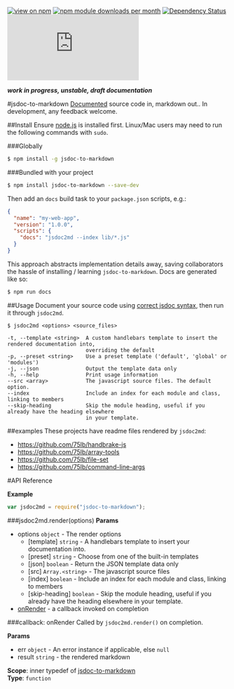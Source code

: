 [![view on npm](http://img.shields.io/npm/v/jsdoc-to-markdown.svg)](https://www.npmjs.org/package/jsdoc-to-markdown)
[![npm module downloads per month](http://img.shields.io/npm/dm/jsdoc-to-markdown.svg)](https://www.npmjs.org/package/jsdoc-to-markdown)
[![Dependency Status](https://david-dm.org/75lb/jsdoc-to-markdown.svg)](https://david-dm.org/75lb/jsdoc-to-markdown)
![Analytics](https://ga-beacon.appspot.com/UA-27725889-32/jsdoc-to-markdown/README.md?pixel)

***work in progress, unstable, draft documentation***

#jsdoc-to-markdown
[Documented](http://usejsdoc.org) source code in, markdown out.. In development, any feedback welcome.

##Install
Ensure [node.js](http://nodejs.org) is installed first. Linux/Mac users may need to run the following commands with `sudo`.

###Globally
```sh
$ npm install -g jsdoc-to-markdown
```

###Bundled with your project
```sh
$ npm install jsdoc-to-markdown --save-dev
```

Then add an `docs` build task to your `package.json` scripts, e.g.:
```json
{
  "name": "my-web-app",
  "version": "1.0.0",
  "scripts": {
    "docs": "jsdoc2md --index lib/*.js"
  }
}
```
This approach abstracts implementation details away, saving collaborators the hassle of installing / learning `jsdoc-to-markdown`. Docs are generated like so:

```sh
$ npm run docs
```

##Usage
Document your source code using [correct jsdoc syntax](http://usejsdoc.org), then run it through `jsdoc2md`. 
```
$ jsdoc2md <options> <source_files>

-t, --template <string>  A custom handlebars template to insert the rendered documentation into,
                         overriding the default
-p, --preset <string>    Use a preset template ('default', 'global' or 'modules')
-j, --json               Output the template data only
-h, --help               Print usage information
--src <array>            The javascript source files. The default option.
--index                  Include an index for each module and class, linking to members
--skip-heading           Skip the module heading, useful if you already have the heading elsewhere
                         in your template.
```

##examples
These projects have readme files rendered by `jsdoc2md`:
* https://github.com/75lb/handbrake-js
* https://github.com/75lb/array-tools
* https://github.com/75lb/file-set
* https://github.com/75lb/command-line-args

#API Reference
<a name="module_jsdoc-to-markdown"></a>

  
**Example**  
```js
var jsdoc2md = require("jsdoc-to-markdown");
```
<a name="module_jsdoc-to-markdown.render"></a>
###jsdoc2md.render(options)
**Params**
- options `object` - The render options
  - [template] `string` - A handlebars template to insert your documentation into.
  - [preset] `string` - Choose from one of the built-in templates
  - [json] `boolean` - Return the JSON template data only
  - [src] `Array.<string>` - The javascript source files
  - [index] `boolean` - Include an index for each module and class, linking to members
  - [skip-heading] `boolean` - Skip the module heading, useful if you already have the heading elsewhere in your template.
-  [onRender](#module_jsdoc-to-markdown.onRender) - a callback invoked on completion

<a name="module_jsdoc-to-markdown.onRender"></a>
###callback: onRender
Called by `jsdoc2md.render()` on completion.

**Params**
- err `object` - An error instance if applicable, else `null`
- result `string` - the rendered markdown

**Scope**: inner typedef of [jsdoc-to-markdown](#module_jsdoc-to-markdown)  
**Type**: `function`  
